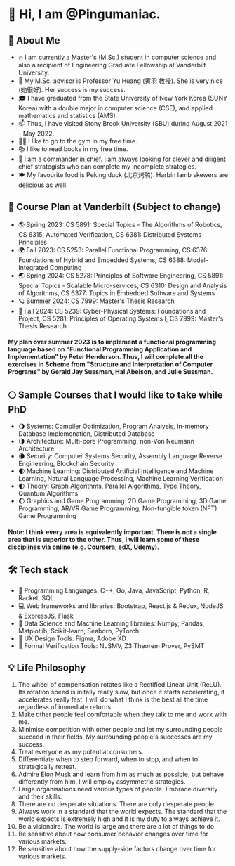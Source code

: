 # 👋 Hi, I am @Pingumaniac. 

## 👨 About Me

* 🔥 I am currently a Master's (M.Sc.) student in computer science and also a recipient of Engineering Graduate Fellowship at Vanderbilt University.
* 🌱 My M.Sc. advisor is Professor Yu Huang (黄羽 教授). She is very nice (她很好). Her success is my success.
* 🎓 I have graduated from the State University of New York Korea (SUNY Korea) with a double major in computer science (CSE), and applied mathematics and statistics (AMS). 
* 📫 Thus, I have visited Stony Brook University (SBU) during August 2021 - May 2022. 
* 🏋️‍♂️ I like to go to the gym in my free time.
* 📚 I like to read books in my free time.
* 📌 I am a commander in chief. I am always looking for clever and diligent chief strategists who can complete my incomplete strategies.
* 🍽️ My favourite food is Peking duck (北京烤鸭). Harbin lamb skewers are delicious as well.

## 🎲 Course Plan at Vanderbilt (Subject to change)

* 🌎 Spring 2023: CS 5891: Special Topics - The Algorithms of Robotics, CS 6315: Automated Verification, CS 6381: Distributed Systems Principles
* 🌍 Fall 2023: CS 5253: Parallel Functional Programming, CS 6376: Foundations of Hybrid and Embedded Systems, CS 6388: Model-Integrated Computing
* 🌏 Spring 2024: CS 5278: Principles of Software Engineering, CS 5891: Special Topics - Scalable Micro-services, CS 6310: Design and Analysis of Algorithms, CS 6377: Topics in Embedded Software and Systems
* 🪐 Summer 2024: CS 7999: Master's Thesis Research
* 🌙 Fall 2024: CS 5239: Cyber-Physical Systems: Foundations and Project, CS 5281: Principles of Operating Systems I, CS 7999: Master's Thesis Research

#### My plan over summer 2023 is to implement a functional programming language based on "Functional Programming Application and Implementation" by Peter Henderson. Thus, I will complete all the exercises in Scheme from "Structure and Interpretation of Computer Programs" by Gerald Jay Sussman, Hal Abelson, and Julie Sussman.

## 🌕 Sample Courses that I would like to take while PhD
 
* 🌖 Systems: Compiler Optimization, Program Analysis, In-memory Database Implemenation, Distributed Database
* 🌗 Architecture: Multi-core Programming, non-Von Neumann Architecture
* 🌘 Security: Computer Systems Security, Assembly Language Reverse Engineering, Blockchain Security
* 🌒 Machine Learning: Distributed Artificial Intelligence and Machine Learning, Natural Language Processing, Machine Learning Verification
* 🌓 Theory: Graph Algorithms, Parallel Algorithms, Type Theory, Quantum Algorithms
* 🌔 Graphics and Game Programming: 2D Game Programming, 3D Game Programming, AR/VR Game Programming, Non-fungible token (NFT) Game Programming

####  Note: I think every area is equivalently important. There is not a single area that is superior to the other. Thus, I will learn some of these disciplines via online (e.g. Coursera, edX, Udemy).

## 🛠 Tech stack
* 💎 Programming Languages: C++, Go, Java, JavaScript, Python, R, Racket, SQL
* 💻 Web frameworks and libraries: Bootstrap, React.js & Redux, NodeJS & ExpressJS, Flask
* 💊 Data Science and Machine Learning libraries: Numpy, Pandas, Matplotlib, Scikit-learn, Seaborn, PyTorch
* 🔮 UX Design Tools: Figma, Adobe XD
* 🔫 Formal Verification Tools: NuSMV, Z3 Theorem Prover, PySMT

## 💡 Life Philosophy

1. The wheel of compensation rotates like a Rectified Linear Unit (ReLU). Its rotation speed is initally really slow, but once it starts accelerating, it accelerates really fast. I will do what I think is the best all the time regardless of immediate returns.
2. Make other people feel comfortable when they talk to me and work with me.
3. Minimise competition with other people and let my surrounding people succeed in their fields. My surrounding people's successes are my success.
4. Treat everyone as my potential consumers.
5. Differentiate when to step forward, when to stop, and when to strategically retreat.
6. Admire Elon Musk and learn from him as much as possible, but behave differently from him. I will employ assymmetric strategies.
7. Large organisations need various types of people. Embrace diversity and their skills. 
8. There are no desperate situations. There are only desperate people.
9. Always work in a standard that the world expects. The standard that the world expects is extremely high and it is my duty to always achieve it.
10. Be a visionaire. The world is large and there are a lot of things to do.
11. Be sensitive about how consumer behavior changes over time for various markets.
12. Be sensitive about how the supply-side factors change over time for various markets.

<!---
Pingumaniac/Pingumaniac is a ✨ special ✨ repository because its `README.md` (this file) appears on your GitHub profile.
You can click the Preview link to take a look at your changes.
--->

